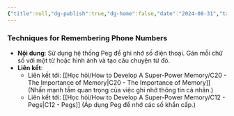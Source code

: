 ```yaml
---
{"title":null,"dg-publish":true,"dg-home":false,"date":"2024-08-31","tags":["#book","#memory","#How_to_Develop_A_Super_Power_Memory"],"Chương":"Chương19","permalink":"/hoc-hoi/how-to-develop-a-super-power-memory/c19-telephone-numbers/","dgPassFrontmatter":true,"noteIcon":"","updated":"2025-01-14T22:09:53.249+07:00"}
---
```


### Techniques for Remembering Phone Numbers

- **Nội dung**: Sử dụng hệ thống Peg để ghi nhớ số điện thoại. Gán mỗi chữ số với một từ hoặc hình ảnh và tạo câu chuyện từ đó.
- **Liên kết**:
    - Liên kết tới: [[Học hỏi/How to Develop A Super-Power Memory/C20 - The Importance of Memory\|C20 - The Importance of Memory]] (Nhấn mạnh tầm quan trọng của việc ghi nhớ thông tin cá nhân.)
    - Liên kết tới: [[Học hỏi/How to Develop A Super-Power Memory/C12 - Pegs\|C12 - Pegs]] (Áp dụng Peg để nhớ các số khẩn cấp.)